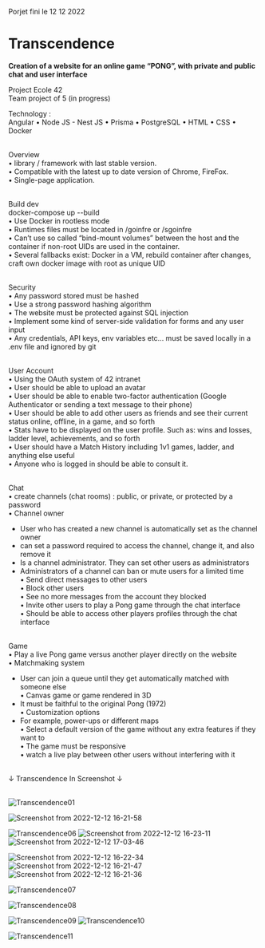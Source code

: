 Porjet fini le 12 12 2022

# Transcendence

<b>Creation of a website for an online game “PONG”, with private and public chat and user interface</b>

Project Ecole 42 <br>
Team project of 5 (in progress)<br>

Technology :<br>
Angular • Node JS - Nest JS • Prisma • PostgreSQL • HTML • CSS • Docker<br><br>


Overview<br>
• library / framework with last stable version.<br>
• Compatible with the latest up to date version of Chrome, FireFox.<br>
• Single-page application.<br><br>

Build dev<br>
docker-compose up --build<br>
• Use Docker in rootless mode<br>
• Runtimes files must be located in /goinfre or /sgoinfre<br>
• Can’t use so called “bind-mount volumes” between the host and the container if non-root UIDs are used in the container.<br>
• Several fallbacks exist: Docker in a VM, rebuild container after changes, craft own docker image with root as unique UID<br><br>

Security<br>
• Any password stored must be hashed<br>
• Use a strong password hashing algorithm<br>
• The website must be protected against SQL injection<br>
• Implement some kind of server-side validation for forms and any user input<br>
• Any credentials, API keys, env variables etc... must be saved locally in a .env file and ignored by git<br><br>

User Account<br>
• Using the OAuth system of 42 intranet<br>
• User should be able to upload an avatar<br>
• User should be able to enable two-factor authentication (Google Authenticator or sending a text message to their phone)<br>
• User should be able to add other users as friends and see their current status online, offline, in a game, and so forth<br>
• Stats have to be displayed on the user profile. Such as: wins and losses, ladder level, achievements, and so forth<br>
• User should have a Match History including 1v1 games, ladder, and anything else useful<br>
• Anyone who is logged in should be able to consult it.<br><br>

Chat<br>
• create channels (chat rooms) : public, or private, or protected by a password<br>
• Channel owner<br>
 - User who has created a new channel is automatically set as the channel owner<br>
 - can set a password required to access the channel, change it, and also remove it<br>
 - Is a channel administrator. They can set other users as administrators<br>
 - Administrators of a channel can ban or mute users for a limited time<br>
• Send direct messages to other users<br>
• Block other users<br>
• See no more messages from the account they blocked<br>
• Invite other users to play a Pong game through the chat interface<br>
• Should be able to access other players profiles through the chat interface<br><br>

Game<br>
• Play a live Pong game versus another player directly on the website<br>
• Matchmaking system<br>
- User can join a queue until they get automatically matched with someone else<br>
• Canvas game or game rendered in 3D<br>
- It must be faithful to the original Pong (1972)<br>
• Customization options<br>
- For example, power-ups or different maps<br>
• Select a default version of the game without any extra features if they want to<br>
• The game must be responsive<br>
• watch a live play between other users without interfering with it<br><br>

↓ Transcendence In Screenshot ↓<br><br>



![Transcendence01](https://user-images.githubusercontent.com/92326016/203372148-0041e189-7ac9-4753-a62a-37bdd574563f.jpg)

![Screenshot from 2022-12-12 16-21-58](https://user-images.githubusercontent.com/92326016/207093483-8ddf867b-e133-42ee-a0d9-2ff0f0d06aba.png)


![Transcendence06](https://user-images.githubusercontent.com/92326016/203372674-5651f41b-4dee-455c-815e-42f60bcaa6c0.jpg)
![Screenshot from 2022-12-12 16-23-11](https://user-images.githubusercontent.com/92326016/207093531-e7666e38-594a-4c4d-ac25-f0ee1269803b.png)
![Screenshot from 2022-12-12 17-03-46](https://user-images.githubusercontent.com/92326016/207093995-f3d879b5-ec1a-44cf-a741-d8c9cc0ce109.png)

![Screenshot from 2022-12-12 16-22-34](https://user-images.githubusercontent.com/92326016/207093542-4648c8e3-46c3-4166-a3d5-e43cf2962546.png)
![Screenshot from 2022-12-12 16-21-47](https://user-images.githubusercontent.com/92326016/207093558-3486af32-baa1-4eab-b24e-43e9f22d3a38.png)
![Screenshot from 2022-12-12 16-21-36](https://user-images.githubusercontent.com/92326016/207093566-455dac8a-a364-4353-bbb6-c2678c1babca.png)

![Transcendence07](https://user-images.githubusercontent.com/92326016/203372693-45d20457-fcac-4309-9781-d4110379537d.jpg)


![Transcendence08](https://user-images.githubusercontent.com/92326016/203372725-ed45cb75-6878-4956-acfc-2646535a53ab.jpg)

![Transcendence09](https://user-images.githubusercontent.com/92326016/203372747-c97fc65c-f6f7-4c0a-9be7-14785c3f57a8.jpg)
![Transcendence10](https://user-images.githubusercontent.com/92326016/203372805-f68798b4-5651-4a89-820f-f47387ba403d.jpg)

![Transcendence11](https://user-images.githubusercontent.com/92326016/203372848-dd9bb5ea-8820-43a7-a498-30aeb99d7015.jpg)

